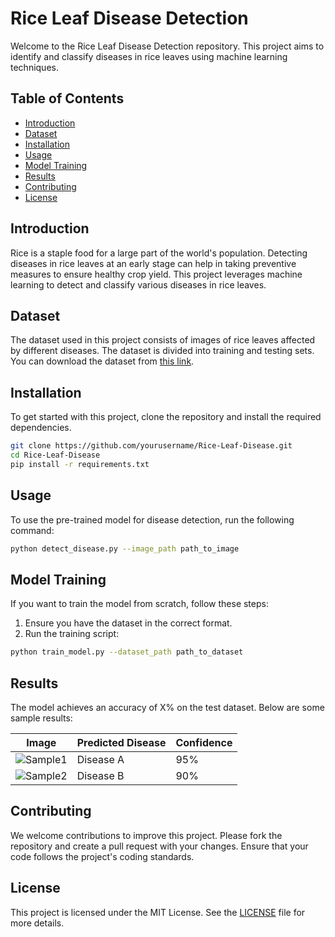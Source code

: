 # Rice Leaf Disease Detection

Welcome to the Rice Leaf Disease Detection repository. This project aims to identify and classify diseases in rice leaves using machine learning techniques.

## Table of Contents
- [Introduction](#introduction)
- [Dataset](#dataset)
- [Installation](#installation)
- [Usage](#usage)
- [Model Training](#model-training)
- [Results](#results)
- [Contributing](#contributing)
- [License](#license)

## Introduction
Rice is a staple food for a large part of the world's population. Detecting diseases in rice leaves at an early stage can help in taking preventive measures to ensure healthy crop yield. This project leverages machine learning to detect and classify various diseases in rice leaves.

## Dataset
The dataset used in this project consists of images of rice leaves affected by different diseases. The dataset is divided into training and testing sets. You can download the dataset from [this link](#).

## Installation
To get started with this project, clone the repository and install the required dependencies.

```bash
git clone https://github.com/yourusername/Rice-Leaf-Disease.git
cd Rice-Leaf-Disease
pip install -r requirements.txt
```

## Usage
To use the pre-trained model for disease detection, run the following command:

```bash
python detect_disease.py --image_path path_to_image
```

## Model Training
If you want to train the model from scratch, follow these steps:

1. Ensure you have the dataset in the correct format.
2. Run the training script:

```bash
python train_model.py --dataset_path path_to_dataset
```

## Results
The model achieves an accuracy of X% on the test dataset. Below are some sample results:

| Image | Predicted Disease | Confidence |
|-------|-------------------|------------|
| ![Sample1](path_to_sample1) | Disease A | 95% |
| ![Sample2](path_to_sample2) | Disease B | 90% |

## Contributing
We welcome contributions to improve this project. Please fork the repository and create a pull request with your changes. Ensure that your code follows the project's coding standards.

## License
This project is licensed under the MIT License. See the [LICENSE](LICENSE) file for more details.
